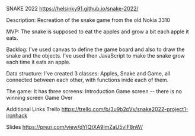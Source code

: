 SNAKE 2022
https://helsinky91.github.io/snake-2022/

Description:
Recreation of the snake game from the old Nokia 3310

MVP:
The snake is supposed to eat the apples and grow a bit each apple it eats.

Backlog:
I've used canvas to define the game board and also to draw the snake and the objects.
I've used then JavaScript to make the snake grow each time it eats an apple.

Data structure:
I've created 3 classes: Apples, Snake and Game, all connected between each other,
with functions inide each of them.

The game:
It has three screens:
Introduction
Game screen -- there is no winning screen
Game Over

Additional Links
Trello
https://trello.com/b/3u9b2pVv/snake2022-project1-ironhack

Slides
https://prezi.com/view/dYIQtXA9lmZaU5vIF8nW/
